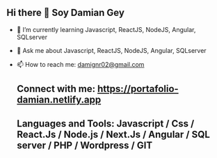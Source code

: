 ## Hi there 👋 Soy Damian Gey



- 🌱 I’m currently learning Javascript, ReactJS, NodeJS, Angular, SQLserver
- 💬 Ask me about Javascript, ReactJS, NodeJS, Angular, SQLserver
- 📫 How to reach me: damignr02@gmail.com

  ## Connect with me: https://portafolio-damian.netlify.app

  ## Languages and Tools: Javascript / Css / React.Js / Node.js / Next.Js / Angular / SQL server / PHP / Wordpress / GIT
